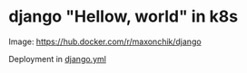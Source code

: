 # django "Hellow, world" in k8s
Image: https://hub.docker.com/r/maxonchik/django

Deployment in [django.yml](https://github.com/maxonchikbk/django/blob/main/django.yml)
